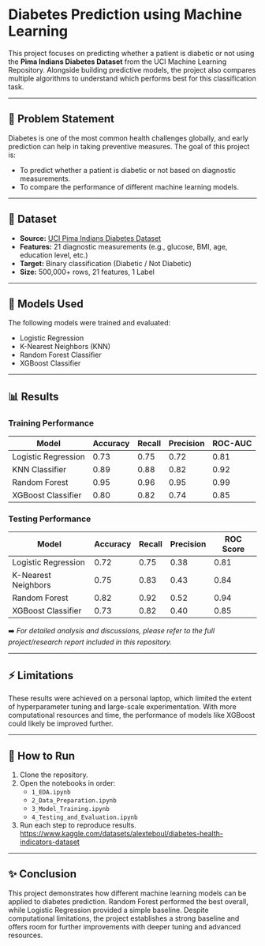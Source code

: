 # Diabetes Prediction using Machine Learning  

This project focuses on predicting whether a patient is diabetic or not using the **Pima Indians Diabetes Dataset** from the UCI Machine Learning Repository. Alongside building predictive models, the project also compares multiple algorithms to understand which performs best for this classification task.  

---

## 📌 Problem Statement  
Diabetes is one of the most common health challenges globally, and early prediction can help in taking preventive measures. The goal of this project is:  
- To predict whether a patient is diabetic or not based on diagnostic measurements.  
- To compare the performance of different machine learning models.  

---

## 📂 Dataset  
- **Source:** [UCI Pima Indians Diabetes Dataset](https://www.kaggle.com/datasets/alexteboul/diabetes-health-indicators-dataset)  
- **Features:** 21 diagnostic measurements (e.g., glucose, BMI, age, education level, etc.)  
- **Target:** Binary classification (Diabetic / Not Diabetic)  
- **Size:** 500,000+ rows, 21 features, 1 Label  

---

## 🤖 Models Used  
The following models were trained and evaluated:  
- Logistic Regression  
- K-Nearest Neighbors (KNN)  
- Random Forest Classifier  
- XGBoost Classifier  

---

## 📊 Results  

### Training Performance

| Model                 |  Accuracy  | Recall  | Precision | ROC-AUC |  
|-----------------------|------------|---------|-----------|---------|  
| Logistic Regression   | 0.73       | 0.75    | 0.72      | 0.81    |  
| KNN Classifier        | 0.89       | 0.88    | 0.82      | 0.92    |  
| Random Forest         | 0.95       | 0.96    | 0.95      | 0.99    |  
| XGBoost Classifier    | 0.80       | 0.82    | 0.74      | 0.85    |  

### Testing Performance  

| Model                  | Accuracy | Recall | Precision | ROC Score |
|------------------------|----------|--------|-----------|-----------|
| Logistic Regression    | 0.72     | 0.75   | 0.38      | 0.81      |
| K-Nearest Neighbors    | 0.75     | 0.83   | 0.43      | 0.84      |
| Random Forest          | 0.82     | 0.92   | 0.52      | 0.94      |
| XGBoost Classifier     | 0.73     | 0.82   | 0.40      | 0.85      |

➡️ *For detailed analysis and discussions, please refer to the full project/research report included in this repository.*

---

## ⚡ Limitations  
These results were achieved on a personal laptop, which limited the extent of hyperparameter tuning and large-scale experimentation. With more computational resources and time, the performance of models like XGBoost could likely be improved further.  

---

## 🚀 How to Run  
1. Clone the repository.  
2. Open the notebooks in order:  
   - `1_EDA.ipynb`  
   - `2_Data_Preparation.ipynb`  
   - `3_Model_Training.ipynb`  
   - `4_Testing_and_Evaluation.ipynb`  
3. Run each step to reproduce results.  https://www.kaggle.com/datasets/alexteboul/diabetes-health-indicators-dataset

---

## ✨ Conclusion  
This project demonstrates how different machine learning models can be applied to diabetes prediction. Random Forest performed the best overall, while Logistic Regression provided a simple baseline. Despite computational limitations, the project establishes a strong baseline and offers room for further improvements with deeper tuning and advanced resources.  
